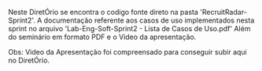 Neste DiretÓrio se encontra o codigo fonte direto na pasta 'RecruitRadar-Sprint2'.
A documentação referente aos casos de uso implementados nesta sprint no arquivo 'Lab-Eng-Soft-Sprint2 - Lista de Casos de Uso.pdf'
Além do seminário em formato PDF e o Video da apresentação.

Obs: Video da Apresentação foi compreensado para conseguir subir aqui no DiretÓrio.